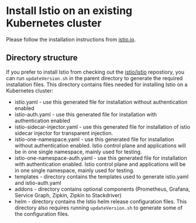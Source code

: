 # Install Istio on an existing Kubernetes cluster

Please follow the installation instructions from [istio.io](https://istio.io/docs/setup/kubernetes/quick-start.html).

## Directory structure

If you prefer to install Istio from checking out the [istio/istio](https://github.com/istio/istio) repostiory, you can run `updateVersion.sh` in the parent directory to generate the required installation files.  This directory contains files needed for installing Istio on a Kubernetes cluster:

* istio.yaml - use this generated file for installation without authentication enabled
* istio-auth.yaml - use this generated file for installation with authentication enabled
* istio-sidecar-injector.yaml - use this generated file for installation of istio sidecar injector for transparent injection.
* istio-one-namespace.yaml - use this generated file for installation without authentication enabled. Istio control plane and applications will be in one single namespace, mainly used for testing.
* istio-one-namespace-auth.yaml - use this generated file for installation with authentication enabled. Istio control plane and applications will be in one single namespace, mainly used for testing.
* templates - directory contains the templates used to generate istio.yaml and istio-auth.yaml
* addons - directory contains optional components (Prometheus, Grafana, Service Graph, Zipkin, Zipkin to Stackdriver)
* helm - directory contains the Istio helm release configuration files.  This directory also requires running `updateVersion.sh` to generate some of the configuration files.
